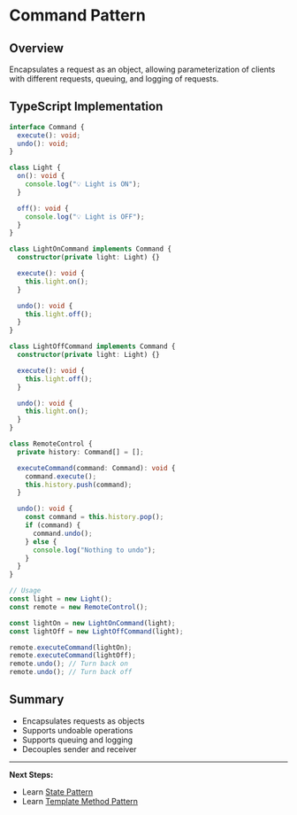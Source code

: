 # Command Pattern

## Overview

Encapsulates a request as an object, allowing parameterization of clients with different requests, queuing, and logging of requests.

## TypeScript Implementation

```typescript
interface Command {
  execute(): void;
  undo(): void;
}

class Light {
  on(): void {
    console.log("💡 Light is ON");
  }

  off(): void {
    console.log("💡 Light is OFF");
  }
}

class LightOnCommand implements Command {
  constructor(private light: Light) {}

  execute(): void {
    this.light.on();
  }

  undo(): void {
    this.light.off();
  }
}

class LightOffCommand implements Command {
  constructor(private light: Light) {}

  execute(): void {
    this.light.off();
  }

  undo(): void {
    this.light.on();
  }
}

class RemoteControl {
  private history: Command[] = [];

  executeCommand(command: Command): void {
    command.execute();
    this.history.push(command);
  }

  undo(): void {
    const command = this.history.pop();
    if (command) {
      command.undo();
    } else {
      console.log("Nothing to undo");
    }
  }
}

// Usage
const light = new Light();
const remote = new RemoteControl();

const lightOn = new LightOnCommand(light);
const lightOff = new LightOffCommand(light);

remote.executeCommand(lightOn);
remote.executeCommand(lightOff);
remote.undo(); // Turn back on
remote.undo(); // Turn back off
```

## Summary

- Encapsulates requests as objects
- Supports undoable operations
- Supports queuing and logging
- Decouples sender and receiver

---

**Next Steps:**

- Learn [State Pattern](state.md)
- Learn [Template Method Pattern](template-method.md)
